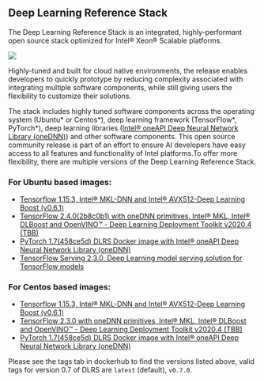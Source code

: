 ## Deep Learning Reference Stack


The Deep Learning Reference Stack is an integrated, highly-performant open source stack optimized for Intel® Xeon® Scalable platforms.


<img src="https://intel.github.io/stacks/_images/dlrs_single_2.png" />

Highly-tuned and built for cloud native environments, the release enables developers to quickly prototype by reducing complexity associated with integrating multiple software components, while still giving users the flexibility to customize their solutions.

The stack includes highly tuned software components across the operating system (Ubuntu* or Centos*), deep learning framework (TensorFlow*, PyTorch*), deep learning libraries ([Intel® oneAPI Deep Neural Network Library (oneDNN)](https://01.org/dnnl)) and other software components. This open source community release is part of an effort to ensure AI developers have easy access to all features and functionality of Intel platforms.To offer more flexibility, there are multiple versions of the Deep Learning Reference Stack.
 
### For Ubuntu based images:

* [Tensorflow 1.15.3, Intel® MKL-DNN and Intel® AVX512-Deep Learning Boost (v0.6.1)](https://hub.docker.com/r/sysstacks/dlrs-tensorflow-ubuntu)
* [TensorFlow 2.4.0(2b8c0b1) with oneDNN primitives, Intel® MKL, Intel® DLBoost and OpenVINO™ - Deep Learning Deployment Toolkit v2020.4 (TBB)](https://hub.docker.com/r/sysstacks/dlrs-tensorflow2-ubuntu)
* [PyTorch 1.7(458ce5d) DLRS Docker image with Intel® oneAPI Deep Neural Network Library (oneDNN)](https://hub.docker.com/r/sysstacks/dlrs-pytorch-ubuntu)
* [TensorFlow Serving 2.3.0, Deep Learning model serving solution for TensorFlow models](https://hub.docker.com/repository/docker/sysstacks/dlrs-serving-ubuntu)
 
### For Centos based images:

* [Tensorflow 1.15.3, Intel® MKL-DNN and Intel® AVX512-Deep Learning Boost (v0.6.1)](https://hub.docker.com/r/sysstacks/dlrs-tensorflow-centos)
* [TensorFlow 2.3.0 with oneDNN primitives, Intel® MKL, Intel® DLBoost and OpenVINO™ - Deep Learning Deployment Toolkit v2020.4 (TBB)](https://hub.docker.com/r/sysstacks/dlrs-tensorflow2-centos)
* [PyTorch 1.7(458ce5d) DLRS Docker image with Intel® oneAPI Deep Neural Network Library (oneDNN)](https://hub.docker.com/r/sysstacks/dlrs-pytorch-centos)
 
Please see the tags tab in dockerhub to find the versions listed above, valid tags for version 0.7 of DLRS are `latest` (default), `v0.7.0`.
